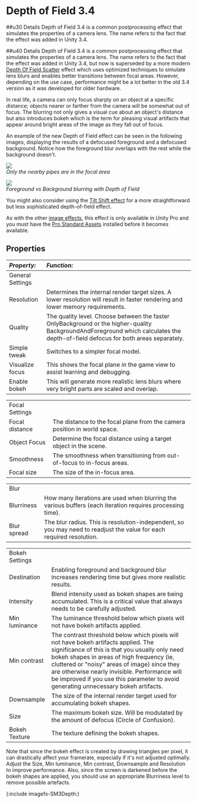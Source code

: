 Depth of Field 3.4
==================



##u30 Details
<span class=keyword>Depth of Field 3.4</span> is a common postprocessing effect that simulates the properties of a camera lens. The name refers to the fact that the effect was added in Unity 3.4.

##u40 Details
<span class=keyword>Depth of Field 3.4</span> is a common postprocessing effect that simulates the properties of a camera lens. The name refers to the fact that the effect was added in Unity 3.4, but now is superseded by a more modern [Depth Of Field Scatter](script-DepthOfFieldScatter.html) effect which uses optimized techniques to simulate lens blurs and enables better transitions between focal areas. However, depending on the use case, performance might be a lot better in the old 3.4 version as it was developed for older hardware.

In real life, a camera can only focus sharply on an object at a specific distance; objects nearer or farther from the camera will be somewhat out of focus. The blurring not only gives a visual cue about an object's distance but also introduces <span class=component>bokeh</span> which is the term for pleasing visual artifacts that appear around bright areas of the image as they fall out of focus.

An example of the new Depth of Field effect can be seen in the following images, displaying the results of a defocused foreground and a defocused background. Notice how the foreground blur overlaps with the rest while the background doesn't.

![](http://docwiki.hq.unity3d.com/uploads/Main/ImageEffects./DofExample1.png)  
_Only the nearby pipes are in the focal area_

![](http://docwiki.hq.unity3d.com/uploads/Main/ImageEffects./DofExample2.png)  
_Foreground vs Background blurring with Depth of Field_

You might also consider using the [Tilt Shift effect](script-TiltShift.html) for a more straightforward but less sophisticated depth-of-field effect.

As with the other [image effects](comp-ImageEffects.html), this effect is only available in Unity Pro and you must have the [Pro Standard Assets](HOWTO-InstallStandardAssets.html) installed before it becomes available.

Properties
----------


|**_Property:_** |**_Function:_** |
|:---|:---|
|<span class=component>General Settings</span> ||
|<span class=component>Resolution</span> |Determines the internal render target sizes. A lower resolution will result in faster rendering and lower memory requirements. |
|<span class=component>Quality</span> |The quality level. Choose between the faster <span class=component>OnlyBackground</span> or the higher-quality <span class=component>BackgroundAndForeground</span> which calculates the depth-of-field defocus for both areas separately. |
|<span class=component>Simple tweak</span> |Switches to a simpler focal model. |
|<span class=component>Visualize focus</span> |This shows the focal plane in the game view to assist learning and debugging. |
|<span class=component>Enable bokeh</span> |This will generate more realistic lens blurs where very bright parts are scaled and overlap. |


|    |    |
|:---|:---|
|<span class=component>Focal Settings</span> ||
|<span class=component>Focal distance</span> |The distance to the focal plane from the camera position in world space. |
|<span class=component>Object Focus</span> |Determine the focal distance using a target object in the scene.|
|<span class=component>Smoothness</span> |The smoothness when transitioning from out-of-focus to in-focus areas. |
|<span class=component>Focal size</span> |The size of the in-focus area. |


|    |    |
|:---|:---|
|<span class=component>Blur</span> ||
|<span class=component>Blurriness</span> |How many iterations are used when blurring the various buffers (each iteration requires processing time).|
|<span class=component>Blur spread</span> |The blur radius. This is resolution-independent, so you may need to readjust the value for each required resolution. |


|    |    |
|:---|:---|
|<span class=component>Bokeh Settings</span> ||
|<span class=component>Destination</span> |Enabling foreground and background blur increases rendering time but gives more realistic results. |
|<span class=component>Intensity</span> |Blend intensity used as bokeh shapes are being accumulated. This is a critical value that always needs to be carefully adjusted.|
|<span class=component>Min luminance</span> |The luminance threshold below which pixels will not have bokeh artifacts applied.  |
|<span class=component>Min contrast</span> |The contrast threshold  below which pixels will not have bokeh artifacts applied. The significance of this is that you usually only need bokeh shapes in areas of high frequency (ie, cluttered or "noisy" areas of image) since they are otherwise nearly invisible. Performance will be improved if you use this parameter to avoid generating unnecessary bokeh artifacts.  |
|<span class=component>Downsample</span> |The size of the internal render target used for accumulating bokeh shapes. |
|<span class=component>Size</span> |The maximum bokeh size. Will be modulated by the amount of defocus (Circle of Confusion). |
|<span class=component>Bokeh Texture</span> |The texture defining the bokeh shapes. |

Note that since the bokeh effect is created by drawing triangles per pixel, it can drastically affect your framerate, especially if it's not adjusted optimally. Adjust the <span class=component>Size</span>, <span class=component>Min luminance</span>, <span class=component>Min contrast</span>, <span class=component>Downsample</span> and <span class=component>Resolution</span> to improve performance. Also, since the screen is darkened before the bokeh shapes are applied, you should use an appropriate <span class=component>Blurriness</span> level to remove possible artefacts.

(:include imagefx-SM3Depth:)
